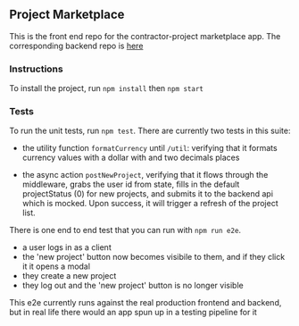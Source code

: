 ## Project Marketplace

This is the front end repo for the contractor-project marketplace app. The corresponding backend repo is [here](https://github.com/bwhiting2356/contractor-marketplace-backend)

### Instructions

To install the project, run `npm install` then `npm start`

### Tests
To run the unit tests, run `npm test`. There are currently two tests in this suite:

* the utility function `formatCurrency` until `/util`: verifying that it formats currency values with a dollar with and two decimals places

* the async action `postNewProject`, verifying that it flows through the middleware, grabs the user id from state, fills in the default projectStatus (0) for new projects, and submits it to the backend api which is mocked. Upon success, it will trigger a refresh of the project list.

There is one end to end test that you can run with `npm run e2e`. 
* a user logs in as a client
* the 'new project' button now becomes visibile to them, and if they click it it opens a modal
* they create a new project
* they log out and the 'new project' button is no longer visible

This e2e currently runs against the real production frontend and backend, but in real life there would an app spun up in a testing pipeline for it